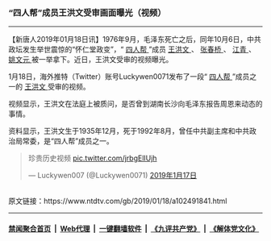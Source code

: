 ### “四人帮”成员王洪文受审画面曝光（视频）
------------------------

<div class="post_content">
 <p>
  【新唐人2019年01月18日讯】1976年9月，毛泽东死亡之后，同年10月6日，中共政坛发生举世震惊的“怀仁堂政变”，“
  <a href="https://www.ntdtv.com/gb/四人帮.htm">
   四人帮
  </a>
  ”成员
  <a href="https://www.ntdtv.com/gb/王洪文.htm">
   王洪文
  </a>
  、
  <a href="https://www.ntdtv.com/gb/张春桥.htm">
   张春桥
  </a>
  、
  <a href="https://www.ntdtv.com/gb/江青.htm">
   江青
  </a>
  、
  <a href="https://www.ntdtv.com/gb/姚文元.htm">
   姚文元
  </a>
  被一举拿下。近日，王洪文受审的视频曝光。
 </p>
 <p>
  1月18日，海外推特（Twitter）账号Luckywen0071发布了一段“
  <a href="https://www.ntdtv.com/gb/四人帮.htm">
   四人帮
  </a>
  ”成员之一的
  <a href="https://www.ntdtv.com/gb/王洪文.htm">
   王洪文
  </a>
  受审的视频。
 </p>
 <p>
  视频显示，王洪文在法庭上被质问，是否曾到湖南长沙向毛泽东报告周恩来动态的事情。
 </p>
 <p>
  资料显示，王洪文生于1935年12月，死于1992年8月，曾任中共副主席和中共政治局常委，是“四人帮”成员之一。
 </p>
 <p>
  <strong>
  </strong>
 </p>
 <blockquote class="twitter-tweet" data-lang="zh-tw">
  <p dir="ltr" lang="zh">
   珍贵历史视频
   <a href="https://t.co/jrbgElIUjh">
    pic.twitter.com/jrbgElIUjh
   </a>
  </p>
  <p>
   — Luckywen007 (@Luckywen0071)
   <a href="https://twitter.com/Luckywen0071/status/1085970088472334341?ref_src=twsrc%5Etfw">
    2019年1月17日
   </a>
  </p>
 </blockquote>
 <p>
 </p>
</div>
<br/>原文链接：https://www.ntdtv.com/gb/2019/01/18/a102491841.html


------------------------
#### [禁闻聚合首页](https://github.com/gfw-breaker/banned-news/blob/master/README.md) &nbsp;|&nbsp; [Web代理](https://github.com/gfw-breaker/open-proxy/blob/master/README.md) &nbsp;|&nbsp; [一键翻墙软件](https://github.com/gfw-breaker/nogfw/blob/master/README.md) &nbsp;|&nbsp; [《九评共产党》](https://github.com/gfw-breaker/9ping.md/blob/master/README.md#九评之一评共产党是什么) &nbsp;|&nbsp; [《解体党文化》](https://github.com/gfw-breaker/jtdwh.md/blob/master/README.md#绪论)
